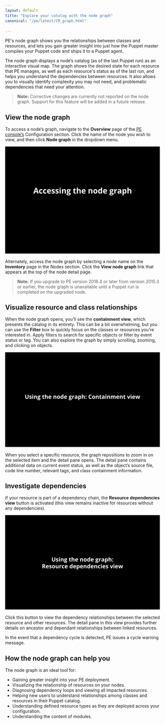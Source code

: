 ```yaml
---
layout: default
title: "Explore your catalog with the node graph"
canonical: "/pe/latest/CM_graph.html"

---
```


PE's node graph shows you the relationships between classes and resources, and lets you gain greater insight into just how the Puppet master compiles your Puppet code and ships it to a Puppet agent.

The node graph displays a node’s catalog (as of the last Puppet run) as an interactive visual map. The graph shows the desired state for each resource that PE manages, as well as each resource's status as of the last run, and helps you understand the dependencies between resources. It also allows you to visually identify complexity you may not need, and problematic dependencies that need your attention.

> **Note:** Corrective changes are currently not reported on the node graph. Support for this feature will be added in a future release.

## View the node graph

To access a node’s graph, navigate to the **Overview** page of the [PE console’s](./console_accessing.html) Configuration section. Click the name of the node you wish to view, and then click **Node graph** in the dropdown menu.

![node1][node1]

[node1]: ./images/console/nodegraph.gif

Alternately, access the node graph by selecting a node name on the **Inventory** page in the Nodes section. Click the **View node graph** link that appears at the top of the node detail page.

> **Note:** If you upgrade to PE version 2016.4 or later from version 2015.3 or earlier, the node graph is unavailable until a Puppet run is completed on the upgraded node.

## Visualize resource and class relationships

When the node graph opens, you’ll see the **containment view**, which presents the catalog in its entirety. This can be a bit overwhelming, but you can use the **Filter** box to quickly focus on the classes or resources you're interested in. Apply filters to search for specific objects or filter by event status or tag. You can also explore the graph by simply scrolling, zooming, and clicking on objects.

![node2][node2]

[node2]: ./images/console/nodegraph_containment.gif

When you select a specific resource, the graph repositions to zoom in on the selected item and the detail pane opens. The detail pane contains additional data on current event status, as well as the object’s source file, code line number, relevant tags, and class containment information.

## Investigate dependencies

If your resource is part of a dependency chain, the **Resource dependencies view** button is activated (this view remains inactive for resources without any dependencies).

![node3][node3]

[node3]: ./images/console/nodegraph_dependencies.gif

Click this button to view the dependency relationships between the selected resource and other resources. The detail pane in this view provides further details on ancestor and dependant relationships between linked resources.

In the event that a dependency cycle is detected, PE issues a cycle warning message.

## How the node graph can help you

The node graph is an ideal tool for:

* Gaining greater insight into your PE deployment.
* Visualizing the relationship of resources on your nodes.
* Diagnosing dependency loops and viewing all impacted resources.
* Helping new users to understand relationships among classes and resources in their Puppet catalog.
* Understanding defined resource types as they are deployed across your configuration.
* Understanding the content of modules.
